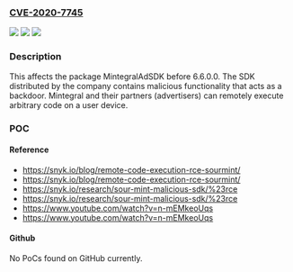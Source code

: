 ### [CVE-2020-7745](https://cve.mitre.org/cgi-bin/cvename.cgi?name=CVE-2020-7745)
![](https://img.shields.io/static/v1?label=Product&message=MintegralAdSDK&color=blue)
![](https://img.shields.io/static/v1?label=Version&message=%3C%206.6.0.0%20&color=brighgreen)
![](https://img.shields.io/static/v1?label=Vulnerability&message=Malicious%20Package&color=brighgreen)

### Description

This affects the package MintegralAdSDK before 6.6.0.0. The SDK distributed by the company contains malicious functionality that acts as a backdoor. Mintegral and their partners (advertisers) can remotely execute arbitrary code on a user device.

### POC

#### Reference
- https://snyk.io/blog/remote-code-execution-rce-sourmint/
- https://snyk.io/blog/remote-code-execution-rce-sourmint/
- https://snyk.io/research/sour-mint-malicious-sdk/%23rce
- https://snyk.io/research/sour-mint-malicious-sdk/%23rce
- https://www.youtube.com/watch?v=n-mEMkeoUqs
- https://www.youtube.com/watch?v=n-mEMkeoUqs

#### Github
No PoCs found on GitHub currently.

